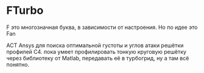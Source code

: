 # FTurbo
F это многозначная буква, в зависимости от настроения. Но по идее это Fan


ACT Ansys для поиска оптимальной густоты и углов атаки решётки профилей С4.
пока умеет профилировать тонкую круговую решётку через библиотеку от Matlab, передавать её в турбогрид, ну а там всё понятно.

